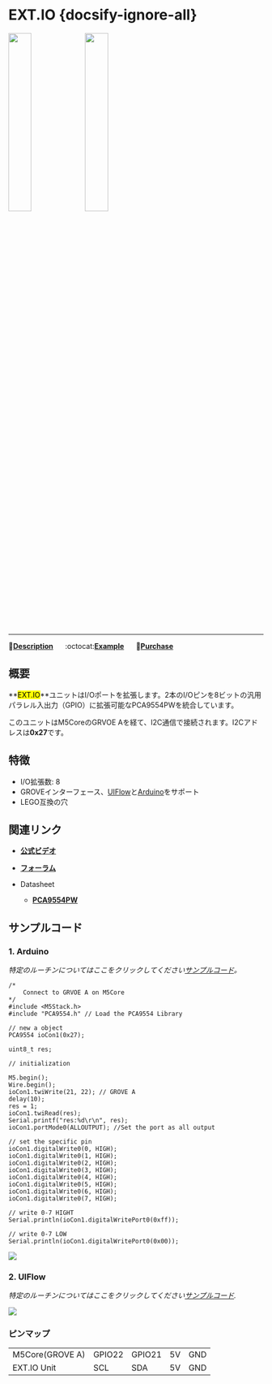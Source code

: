 # EXT.IO {docsify-ignore-all}

<img src="assets/img/product_pics/unit/unit_extio_01.png" width="30%" height="30%"><img src="assets/img/product_pics/unit/unit_extio_02.png" width="30%" height="30%">

***

:memo:**[Description](#Description)**&nbsp;&nbsp;&nbsp;&nbsp;&nbsp;&nbsp;:octocat:**[Example](#Example)**&nbsp;&nbsp;&nbsp;&nbsp;&nbsp;&nbsp;🛒**[Purchase](https://pt.aliexpress.com/store/product/M5Stack-Official-Extend-Serial-IO-I-O-Unit-Grove-Cable-I2C-Interface-for-Arduino-Blockly-ESP32/3226069_32966582585.html?spm=a2g03.12010615.8148356.48.3b773d71o7oNY1)**

<!-- :memo:**[Description](#Description)**&nbsp;&nbsp;&nbsp;&nbsp;&nbsp;&nbsp;:octocat:**[Example](#Example)**&nbsp;&nbsp;&nbsp;&nbsp;&nbsp;&nbsp; :electric_plug:**[Schematic](#Schematic)** &nbsp;&nbsp;&nbsp;&nbsp;&nbsp;&nbsp;🛒**[Purchase](https://pt.aliexpress.com/store/product/M5Stack-Official-Extend-Serial-IO-I-O-Unit-Grove-Cable-I2C-Interface-for-Arduino-Blockly-ESP32/3226069_32966582585.html?spm=a2g03.12010615.8148356.48.3b773d71o7oNY1)** -->

## 概要

**<mark>EXT.IO</mark>**ユニットはI/Oポートを拡張します。2本のI/Oピンを8ビットの汎用パラレル入出力（GPIO）に拡張可能なPCA9554PWを統合しています。

このユニットはM5CoreのGRVOE Aを経て、I2C通信で接続されます。I2Cアドレスは**0x27**です。

## 特徴

- I/O拡張数: 8
- GROVEインターフェース、[UIFlow](http://flow.m5stack.com)と[Arduino](http://www.arduino.cc)をサポート
- LEGO互換の穴

## 関連リンク

- **[公式ビデオ](https://www.youtube.com/channel/UCozgFVglWYQXbvTmGyS739w)**

- **[フォーラム](http://forum.m5stack.com/)**

- Datasheet
  - **[PCA9554PW](https://pdf1.alldatasheet.com/datasheet-pdf/view/86709/PHILIPS/PCA9554PW.html)**

## サンプルコード

### 1. Arduino

*特定のルーチンについてはここをクリックしてください[サンプルコード](https://github.com/m5stack/M5-ProductExampleCodes/tree/master/Unit/EXTIO/Arduino)。*

```arduino
/*
    Connect to GRVOE A on M5Core
*/
#include <M5Stack.h>
#include "PCA9554.h" // Load the PCA9554 Library

// new a object
PCA9554 ioCon1(0x27);

uint8_t res;

// initialization

M5.begin();
Wire.begin();
ioCon1.twiWrite(21, 22); // GROVE A
delay(10);
res = 1;
ioCon1.twiRead(res);
Serial.printf("res:%d\r\n", res);
ioCon1.portMode0(ALLOUTPUT); //Set the port as all output

// set the specific pin
ioCon1.digitalWrite0(0, HIGH);
ioCon1.digitalWrite0(1, HIGH);
ioCon1.digitalWrite0(2, HIGH);
ioCon1.digitalWrite0(3, HIGH);
ioCon1.digitalWrite0(4, HIGH);
ioCon1.digitalWrite0(5, HIGH);
ioCon1.digitalWrite0(6, HIGH);
ioCon1.digitalWrite0(7, HIGH);

// write 0-7 HIGHT
Serial.println(ioCon1.digitalWritePort0(0xff));

// write 0-7 LOW
Serial.println(ioCon1.digitalWritePort0(0x00));
```
<img src="assets/img/product_pics/unit/unit_extio_03.png">

### 2. UIFlow

*特定のルーチンについてはここをクリックしてください[サンプルコード](https://github.com/m5stack/M5-ProductExampleCodes/tree/master/Unit/EXTIO/UIFlow).*

<img src="assets/img/product_pics/unit/unit_example/EXTIO/example_unit_extio_01.png">

### ピンマップ

<table>
 <tr><td>M5Core(GROVE A)</td><td>GPIO22</td><td>GPIO21</td><td>5V</td><td>GND</td></tr>
 <tr><td>EXT.IO Unit</td><td>SCL</td><td>SDA</td><td>5V</td><td>GND</td></tr>
</table>